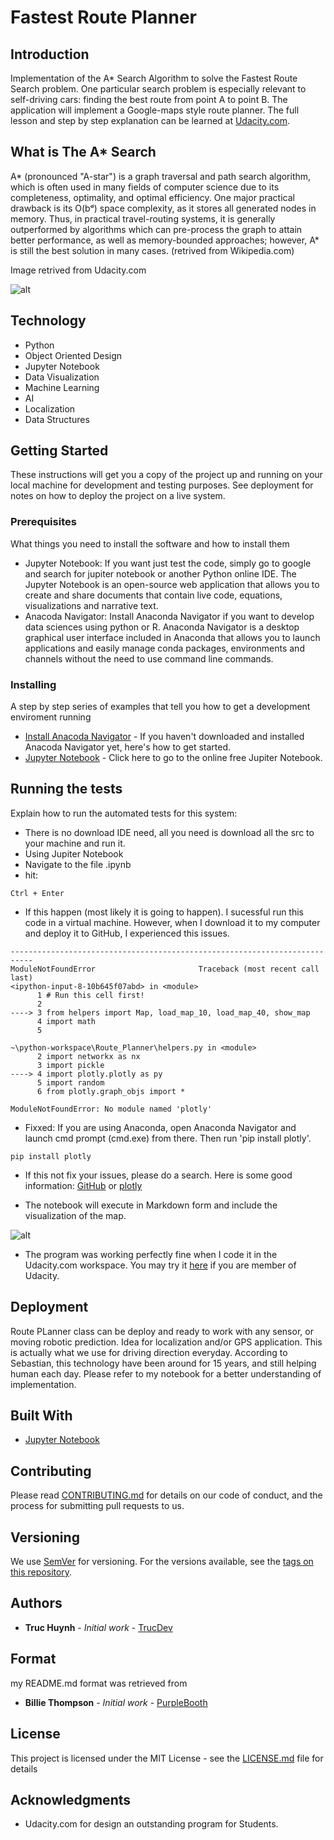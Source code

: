 # Fastest Route Planner

## Introduction
Implementation of the A* Search Algorithm to solve the Fastest Route Search problem. One particular search problem is especially relevant to self-driving cars: finding the best route from point A to point B. The application will implement a Google-maps style route planner. The full lesson and step by step explanation can be learned at [Udacity.com](https://classroom.udacity.com/nanodegrees/nd113/dashboard/overview).

## What is The A* Search
A* (pronounced "A-star") is a graph traversal and path search algorithm, which is often used in many fields of computer science due to its completeness, optimality, and optimal efficiency. One major practical drawback is its O(bᵈ) space complexity, as it stores all generated nodes in memory. Thus, in practical travel-routing systems, it is generally outperformed by algorithms which can pre-process the graph to attain better performance, as well as memory-bounded approaches; however, A* is still the best solution in many cases. (retrived from Wikipedia.com)

Image retrived from Udacity.com

![alt](https://github.com/jackyhuynh/Route-Planner/blob/main/src/picture/map.PNG)

## Technology
- Python 
- Object Oriented Design
- Jupyter Notebook
- Data Visualization
- Machine Learning
- AI
- Localization
- Data Structures

## Getting Started
These instructions will get you a copy of the project up and running on your local machine for development and testing purposes. See deployment for notes on how to deploy the project on a live system.

### Prerequisites
What things you need to install the software and how to install them
- Jupyter Notebook: If you want just test the code, simply go to google and search for jupiter notebook or another Python online IDE. The Jupyter Notebook is an open-source web application that allows you to create and share documents that contain live code, equations, visualizations and narrative text. 
- Anacoda Navigator: Install Anaconda Navigator if you want to develop data sciences using python or R. Anaconda Navigator is a desktop graphical user interface included in Anaconda that allows you to launch applications and easily manage conda packages, environments and channels without the need to use command line commands. 

### Installing

A step by step series of examples that tell you how to get a development enviroment running

* [Install Anacoda Navigator](https://docs.anaconda.com/anaconda/navigator/install/#:~:text=Installing%20Navigator%20Navigator%20is%20automatically%20installed%20when%20you,install%20anaconda-navigator.%20To%20start%20Navigator,%20see%20Getting%20Started.) - If you haven't downloaded and installed Anacoda Navigator yet, here's how to get started.
* [Jupyter Notebook](https://jupyter.org/try) - Click here to go to the online free Jupiter Notebook.


## Running the tests

Explain how to run the automated tests for this system:
- There is no download IDE need, all you need is download all the src to your machine and run it.
- Using Jupiter Notebook
- Navigate to the file .ipynb
- hit:

```
Ctrl + Enter
```
- If this happen (most likely it is going to happen). I sucessful run this code in a virtual machine. However, when I download it to my computer and deploy it to GitHub, I experienced this issues.
```
---------------------------------------------------------------------------
ModuleNotFoundError                       Traceback (most recent call last)
<ipython-input-8-10b645f07abd> in <module>
      1 # Run this cell first!
      2 
----> 3 from helpers import Map, load_map_10, load_map_40, show_map
      4 import math
      5 

~\python-workspace\Route_Planner\helpers.py in <module>
      2 import networkx as nx
      3 import pickle
----> 4 import plotly.plotly as py
      5 import random
      6 from plotly.graph_objs import *

ModuleNotFoundError: No module named 'plotly'
```
- Fixxed: If you are using Anaconda, open Anaconda Navigator and launch cmd prompt (cmd.exe) from there. Then run 'pip install plotly'.
```
pip install plotly
```
- If this not fix your issues, please do a search. Here is some good information: [GitHub](https://github.com/plotly/plotly.py/issues/1660) or [plotly](https://plotly.com/python/troubleshooting/)

- The notebook will execute in Markdown form and include the visualization of the map.

![alt](https://github.com/jackyhuynh/Route-Planner/blob/main/src/picture/map.PNG)

- The program was working perfectly fine when I code it in the Udacity.com workspace. You may try it [here](https://classroom.udacity.com/nanodegrees/nd113/parts/ff875ac7-e7c7-40ec-8a79-8fce37d93bb2/modules/e3ba7f5e-56e5-4a40-9b21-0f7a130d3074/lessons/b1e11f40-418c-4292-af6f-56ac2603e868/concepts/498d1011-019d-4768-bd46-f476b68c2c4b) if you are member of Udacity. 

## Deployment

Route PLanner class can be deploy and ready to work with any sensor, or moving robotic prediction. Idea for localization and/or GPS application. This is actually what we use for driving direction everyday. According to Sebastian, this technology have been around for 15 years, and still helping human each day.
Please refer to my notebook for a better understanding of implementation.

## Built With

* [Jupyter Notebook](https://jupyter.org/try) 

## Contributing

Please read [CONTRIBUTING.md](https://gist.github.com/PurpleBooth/b24679402957c63ec426) for details on our code of conduct, and the process for submitting pull requests to us.

## Versioning

We use [SemVer](http://semver.org/) for versioning. For the versions available, see the [tags on this repository](https://github.com/your/project/tags). 

## Authors

* **Truc Huynh** - *Initial work* - [TrucDev](https://github.com/jackyhuynh)

## Format
my README.md format was retrieved from
* **Billie Thompson** - *Initial work* - [PurpleBooth](https://github.com/PurpleBooth)

## License

This project is licensed under the MIT License - see the [LICENSE.md](LICENSE.md) file for details

## Acknowledgments

* Udacity.com for design an outstanding program for Students.

